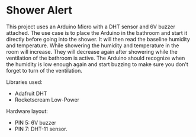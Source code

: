 # Shower Alert

This project uses an Arduino Micro with a DHT sensor and 6V buzzer attached. The use case is to place the Arduino in the bathroom and start it directly before going into the shower. It will then read the baseline humidity and temperature. While showering the humidity and temperature in the room will increase. They will decrease again after showering while the ventilation of the bathroom is active. The Arduino should recognize when the humidity is low enough again and start buzzing to make sure you don't forget to turn of the ventilation.

Libraries used:
- Adafruit DHT
- Rocketscream Low-Power

Hardware layout:
- PIN 5: 6V buzzer
- PIN 7: DHT-11 sensor.
